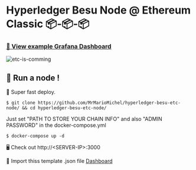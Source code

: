 # Hyperledger Besu Node @ Ethereum Classic 📦-📦-📦

### [👀 View example Grafana Dashboard](https://grafana.mariomichel.com/d/5S-6O8VZk/hyperledger-besu-node-at-ethereum-classic?orgId=1&refresh=10s)


![etc-is-comming]( https://pics.mariomichel.com/q7rfo7.png)

## 🏃 Run a node !

🚀 Super fast deploy. 

```
$ git clone https://github.com/MrMarioMichel/hyperledger-besu-etc-node/ && cd hyperledger-besu-etc-node/
```

Just set "PATH TO STORE YOUR CHAIN INFO" and also "ADMIN PASSWORD" in the docker-compose.yml

```
$ docker-compose up -d 
```

🖥 Check out http://\<SERVER-IP>:3000 

📝 Import thiss template .json file [Dashboard](https://gist.githubusercontent.com/MrMarioMichel/95da2f980fb7e03be46f461d6cc48c4c/raw/e2134eaaeaa7ac75b94716d31551211e1b7d796e/gistfile1.txt)
